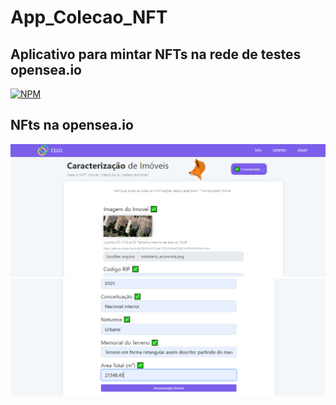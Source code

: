 # App_Colecao_NFT

## Aplicativo para mintar NFTs na rede de testes opensea.io

[![NPM](https://img.shields.io/npm/l/react)](https://github.com/marciogsantana/App_Colecao_NFT/edit/main/README.md)

## NFts na opensea.io
![Front1](https://github.com/marciogsantana/imagens/blob/main/imagem_front.png) ![Front 2](https://github.com/marciogsantana/imagens/blob/main/imagem_front2.png)

